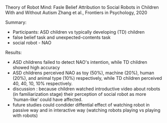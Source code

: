 
Theory of Robot Mind: Fasle Belief Attribution to Social Robots in Children With and Without Autism
Zhang et al., Frontiers in Psychology, 2020

Summary: 

- Participants: ASD children vs typically developing (TD) children
- false belief task and unexpected-contents task
- social robot - NAO

Results: 

- ASD childrens failed to detect NAO's intention, while TD children showed high accuracy
- ASD childrens perceived NAO as toy (50%), machine (20%), human (20%), and animal type (10%) respectively, while
TD children perceived 40, 40, 10, 10% respectively. 
- discussion  : because children watched introductive video about robots (in familiarization stage) their perception of 
social robot as more 'human-like' could have affected. 
- future studies could condider diffential effect of watching robot in passive way and in interactive way (watching robots playing vs playing with robots)
